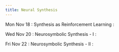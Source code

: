 ```yaml
---
title: Neural Synthesis
---
```


Mon Nov 18
: Synthesis as Reinforcement Learning
  : []()

Wed Nov 20
: Neurosymbolic Synthesis - I
  : []()

Fri Nov 22
: Neurosymbolic Synthesis - II
  : []()
